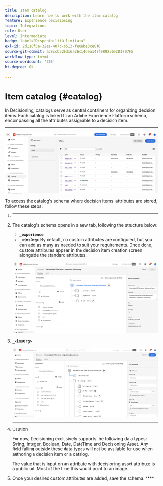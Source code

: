 ```yaml
---
title: Item catalog
description: Learn how to work with the item catalog
feature: Experience Decisioning
topic: Integrations
role: User
level: Intermediate
badge: label="Disponibilità limitata"
exl-id: 2d118f5a-32ee-407c-9513-fe0ebe3ce8f0
source-git-commit: ac8ccb52bd16a26c14dea148f989256e28170765
workflow-type: tm+mt
source-wordcount: '305'
ht-degree: 0%

---
```


# Item catalog {#catalog}

In Decisioning, catalogs serve as central containers for organizing decision items. Each catalog is linked to an Adobe Experience Platform schema, encompassing all the attributes assignable to a decision item.

****

![](assets/catalogs-list.png)

To access the catalog&#39;s schema where decision items&#39; attributes are stored, follow these steps:

1. ********

1. The catalog&#39;s schema opens in a new tab, following the structure below:

   * **`_experience`**
   * **`_<imsOrg>`** By default, no custom attributes are configured, but you can add as many as needed to suit your requirements. Once done, custom attributes appear in the decision item creation screen alongside the standard attributes.

   ![](assets/catalogs-schema.png)

1. **`_<imsOrg>`**

   ![](assets/catalogs-add.png)

1. ****

   >[!CAUTION]
   >
   >For now, Decisioning exclusively supports the following data types: String, Integer, Boolean, Date, DateTime and Decisioning Asset. Any field falling outside these data types will not be available for use when authoring a decision item or a catalog.

   The value that is input on an attribute with decisioning asset attribute is a public url. Most of the time this would point to an image.

   [](https://experienceleague.adobe.com/docs/experience-platform/xdm/ui/overview.html?lang=it)

1. Once your desired custom attributes are added, save the schema. ****
